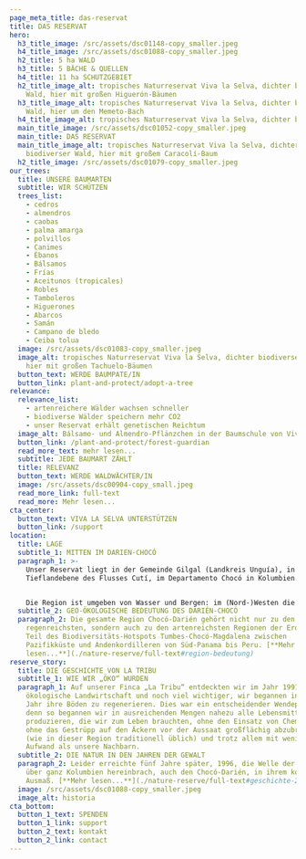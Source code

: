 ```yaml
---
page_meta_title: das-reservat
title: DAS RESERVAT
hero:
  h3_title_image: /src/assets/dsc01148-copy_smaller.jpeg
  h4_title_image: /src/assets/dsc01088-copy_smaller.jpeg
  h2_title: 5 ha WALD
  h3_title: 5 BÄCHE & QUELLEN
  h4_title: 11 ha SCHUTZGEBIET
  h2_title_image_alt: tropisches Naturreservat Viva la Selva, dichter biodiverser
    Wald, hier mit großen Higuerón-Bäumen
  h3_title_image_alt: tropisches Naturreservat Viva la Selva, dichter biodiverser
    Wald, hier um den Memeto-Bach
  h4_title_image_alt: tropisches Naturreservat Viva la Selva, dichter biodiverser Wald
  main_title_image: /src/assets/dsc01052-copy_smaller.jpeg
  main_title: DAS RESERVAT
  main_title_image_alt: tropisches Naturreservat Viva la Selva, dichter
    biodiverser Wald, hier mit großem Caracolí-Baum
  h2_title_image: /src/assets/dsc01079-copy_smaller.jpeg
our_trees:
  title: UNSERE BAUMARTEN
  subtitle: WIR SCHÜTZEN
  trees_list:
    - cedros
    - almendros
    - caobas
    - palma amarga
    - polvillos
    - Canimes
    - Ébanos
    - Bálsamos
    - Frías
    - Aceitunos (tropicales)
    - Robles
    - Tamboleros
    - Higuerones
    - Abarcos
    - Samán
    - Campano de bledo
    - Ceiba tolua
  image: /src/assets/dsc01083-copy_smaller.jpeg
  image_alt: tropisches Naturreservat Viva la Selva, dichter biodiverser Wald,
    hier mit großen Tachuelo-Bäumen
  button_text: WERDE BAUMPATE/IN
  button_link: plant-and-protect/adopt-a-tree
relevance:
  relevance_list:
    - artenreichere Wälder wachsen schneller
    - biodiverse Wälder speichern mehr CO2
    - unser Reservat erhält genetischen Reichtum
  image_alt: Bálsamo- und Almendro-Pflänzchen in der Baumschule von Viva la Selva
  button_link: /plant-and-protect/forest-guardian
  read_more_text: mehr lesen...
  subtitle: JEDE BAUMART ZÄHLT
  title: RELEVANZ
  button_text: WERDE WALDWÄCHTER/IN
  image: /src/assets/dsc00904-copy_small.jpeg
  read_more_link: full-text
  read_more: Mehr lesen...
cta_center:
  button_text: VIVA LA SELVA UNTERSTÜTZEN
  button_link: /support
location:
  title: LAGE
  subtitle_1: MITTEN IM DARIEN-CHOCÓ
  paragraph_1: >-
    Unser Reservat liegt in der Gemeinde Gilgal (Landkreis Unguía), in der
    Tieflandebene des Flusses Cutí, im Departamento Chocó in Kolumbien. 


    Die Region ist umgeben von Wasser und Bergen: im (Nord-)Westen die Bergkette des Darién (zugleich die Grenzlinie Kolumbien-Panamá, sowie Südamerika-Nordamerika), im Nordosten die Karibikküste und im Südosten der Atrato-Strom, der wasserreichste Fluss Kolumbiens, mit Zuflüssen aus einigen der regenreichsten Gebiete der Welt.
  subtitle_2: GEO-ÖKOLOGISCHE BEDEUTUNG DES DARIÉN-CHOCÓ
  paragraph_2: Die gesamte Region Chocó-Darién gehört nicht nur zu den
    regenreichsten, sondern auch zu den artenreichsten Regionen der Erde und ist
    Teil des Biodiversitäts-Hotspots Tumbes-Chocó-Magdalena zwischen
    Pazifikküste und Andenkordilleren von Süd-Panama bis Peru. [**Mehr
    lesen...**](./nature-reserve/full-text#region-bedeutung)
reserve_story:
  title: DIE GESCHICHTE VON LA TRIBU
  subtitle_1: WIE WIR „ÖKO“ WURDEN
  paragraph_1: Auf unserer Finca „La Tribu“ entdeckten wir im Jahr 1991 die
    ökologische Landwirtschaft und noch viel wichtiger, wir begannen in diesem
    Jahr ihre Böden zu regenerieren. Dies war ein entscheidender Wendepunkt,
    denn so begannen wir in ausreichenden Mengen nahezu alle Lebensmittel zu
    produzieren, die wir zum Leben brauchten, ohne den Einsatz von Chemikalien,
    ohne das Gestrüpp auf den Äckern vor der Aussaat großflächig abzubrennen
    (wie in dieser Region traditionell üblich) und trotz allem mit weniger
    Aufwand als unsere Nachbarn.
  subtitle_2: DIE NATUR IN DEN JAHREN DER GEWALT
  paragraph_2: Leider erreichte fünf Jahre später, 1996, die Welle der Gewalt, die
    über ganz Kolumbien hereinbrach, auch den Chocó-Darién, in ihrem kompletten
    Ausmaß. [**Mehr lesen...**](./nature-reserve/full-text#geschichte-2)
  image: /src/assets/dsc01088-copy_smaller.jpeg
  image_alt: historia
cta_bottom:
  button_1_text: SPENDEN
  button_1_link: support
  button_2_text: kontakt
  button_2_link: contact
---
```


